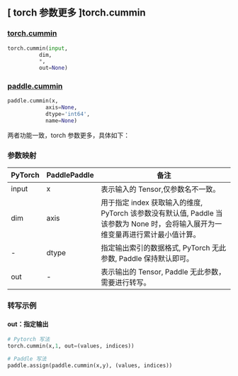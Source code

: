 ## [ torch 参数更多 ]torch.cummin

### [torch.cummin](https://pytorch.org/docs/stable/generated/torch.cummin.html)

```python
torch.cummin(input,
          dim,
          *,
          out=None)
```

### [paddle.cummin](https://www.paddlepaddle.org.cn/documentation/docs/zh/develop/api/paddle/cummin_cn.html)

```python
paddle.cummin(x,
            axis=None,
            dtype='int64',
            name=None)
```

两者功能一致，torch 参数更多，具体如下：

### 参数映射
| PyTorch       | PaddlePaddle | 备注                                                   |
| ------------- | ------------ | ------------------------------------------------------ |
| input          | x          | 表示输入的 Tensor,仅参数名不一致。                        |
| dim          | axis         | 用于指定 index 获取输入的维度, PyTorch 该参数没有默认值, Paddle 当该参数为 None 时，会将输入展开为一维变量再进行累计最小值计算。             |
| -        | dtype |  指定输出索引的数据格式, PyTorch 无此参数, Paddle 保持默认即可。 |
| out        | - |  表示输出的 Tensor, Paddle 无此参数，需要进行转写。 |

### 转写示例
#### out：指定输出

```python
# Pytorch 写法
torch.cummin(x,1, out=(values, indices))

# Paddle 写法
paddle.assign(paddle.cummin(x,y), (values, indices))
```
